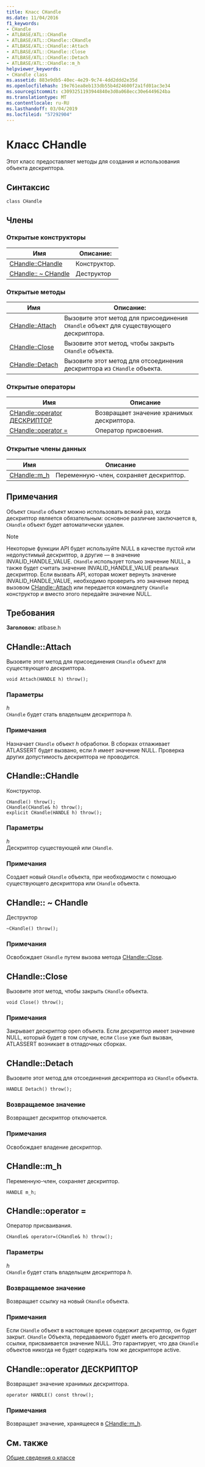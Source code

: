 ```yaml
---
title: Класс CHandle
ms.date: 11/04/2016
f1_keywords:
- CHandle
- ATLBASE/ATL::CHandle
- ATLBASE/ATL::CHandle::CHandle
- ATLBASE/ATL::CHandle::Attach
- ATLBASE/ATL::CHandle::Close
- ATLBASE/ATL::CHandle::Detach
- ATLBASE/ATL::CHandle::m_h
helpviewer_keywords:
- CHandle class
ms.assetid: 883e9db5-40ec-4e29-9c74-4dd2ddd2e35d
ms.openlocfilehash: 19e761ea8eb133db55b4d24600f2a1fd01ac3e34
ms.sourcegitcommit: c3093251193944840e3d0a068ecc30e6449624ba
ms.translationtype: MT
ms.contentlocale: ru-RU
ms.lasthandoff: 03/04/2019
ms.locfileid: "57292904"
---
```

# <a name="chandle-class"></a>Класс CHandle

Этот класс предоставляет методы для создания и использования объекта дескриптора.

## <a name="syntax"></a>Синтаксис

```
class CHandle
```

## <a name="members"></a>Члены

### <a name="public-constructors"></a>Открытые конструкторы

|Имя|Описание:|
|----------|-----------------|
|[CHandle::CHandle](#chandle)|Конструктор.|
|[CHandle:: ~ CHandle](#dtor)|Деструктор|

### <a name="public-methods"></a>Открытые методы

|Имя|Описание:|
|----------|-----------------|
|[CHandle::Attach](#attach)|Вызовите этот метод для присоединения `CHandle` объект для существующего дескриптора.|
|[CHandle::Close](#close)|Вызовите этот метод, чтобы закрыть `CHandle` объекта.|
|[CHandle::Detach](#detach)|Вызовите этот метод для отсоединения дескриптора из `CHandle` объекта.|

### <a name="public-operators"></a>Открытые операторы

|Имя|Описание|
|----------|-----------------|
|[CHandle::operator ДЕСКРИПТОР](#operator_handle)|Возвращает значение хранимых дескриптора.|
|[CHandle::operator =](#operator_eq)|Оператор присвоения.|

### <a name="public-data-members"></a>Открытые члены данных

|Имя|Описание|
|----------|-----------------|
|[CHandle::m_h](#m_h)|Переменную-член, сохраняет дескриптор.|

## <a name="remarks"></a>Примечания

Объект `CHandle` объект можно использовать всякий раз, когда дескриптор является обязательным: основное различие заключается в, `CHandle` объект будет автоматически удален.

> [!NOTE]
>  Некоторые функции API будет используйте NULL в качестве пустой или недопустимый дескриптор, а другие — в значение INVALID_HANDLE_VALUE. `CHandle` использует только значение NULL, а также будет считать значение INVALID_HANDLE_VALUE реальных дескриптор. Если вызвать API, которая может вернуть значение INVALID_HANDLE_VALUE, необходимо проверить это значение перед вызовом [CHandle::Attach](#attach) или передается командлету `CHandle` конструктор и вместо этого передайте значение NULL.

## <a name="requirements"></a>Требования

**Заголовок:** atlbase.h

##  <a name="attach"></a>  CHandle::Attach

Вызовите этот метод для присоединения `CHandle` объект для существующего дескриптора.

```
void Attach(HANDLE h) throw();
```

### <a name="parameters"></a>Параметры

*h*<br/>
`CHandle` будет стать владельцем дескриптора *h*.

### <a name="remarks"></a>Примечания

Назначает `CHandle` объект *h* обработки. В сборках отлаживает ATLASSERT будет вызвано, если *h* имеет значение NULL. Проверка других допустимость дескриптора не проводится.

##  <a name="chandle"></a>  CHandle::CHandle

Конструктор.

```
CHandle() throw();
CHandle(CHandle& h) throw();
explicit CHandle(HANDLE h) throw();
```

### <a name="parameters"></a>Параметры

*h*<br/>
Дескриптор существующей или `CHandle`.

### <a name="remarks"></a>Примечания

Создает новый `CHandle` объекта, при необходимости с помощью существующего дескриптора или `CHandle` объекта.

##  <a name="dtor"></a>  CHandle:: ~ CHandle

Деструктор

```
~CHandle() throw();
```

### <a name="remarks"></a>Примечания

Освобождает `CHandle` путем вызова метода [CHandle::Close](#close).

##  <a name="close"></a>  CHandle::Close

Вызовите этот метод, чтобы закрыть `CHandle` объекта.

```
void Close() throw();
```

### <a name="remarks"></a>Примечания

Закрывает дескриптор open объекта. Если дескриптор имеет значение NULL, который будет в том случае, если `Close` уже был вызван, ATLASSERT возникает в отладочных сборках.

##  <a name="detach"></a>  CHandle::Detach

Вызовите этот метод для отсоединения дескриптора из `CHandle` объекта.

```
HANDLE Detach() throw();
```

### <a name="return-value"></a>Возвращаемое значение

Возвращает дескриптор отключается.

### <a name="remarks"></a>Примечания

Освобождает владение дескриптор.

##  <a name="m_h"></a>  CHandle::m_h

Переменную-член, сохраняет дескриптор.

```
HANDLE m_h;
```

##  <a name="operator_eq"></a>  CHandle::operator =

Оператор присваивания.

```
CHandle& operator=(CHandle& h) throw();
```

### <a name="parameters"></a>Параметры

*h*<br/>
`CHandle` будет стать владельцем дескриптора *h*.

### <a name="return-value"></a>Возвращаемое значение

Возвращает ссылку на новый `CHandle` объекта.

### <a name="remarks"></a>Примечания

Если `CHandle` объект в настоящее время содержит дескриптор, он будет закрыт. `CHandle` Объекта, передаваемого будет иметь его дескриптор ссылки, присваивается значение NULL. Это гарантирует, что два `CHandle` объектов никогда не будет содержать том же дескрипторе active.

##  <a name="operator_handle"></a>  CHandle::operator ДЕСКРИПТОР

Возвращает значение хранимых дескриптора.

```
operator HANDLE() const throw();
```

### <a name="remarks"></a>Примечания

Возвращает значение, хранящееся в [CHandle::m_h](#m_h).

## <a name="see-also"></a>См. также

[Общие сведения о классе](../../atl/atl-class-overview.md)
